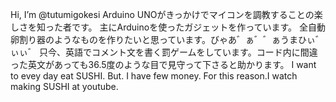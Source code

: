 Hi, I’m @tutumigokesi
Arduino UNOがきっかけでマイコンを調教することの楽しさを知った者です。
主にArduinoを使ったガジェットを作っています。
全自動卵割り器のようなものを作りたいと思っています。びゃあ゛ぁ゛゛ぁうまひぃ゛ぃぃ゛
只今、英語でコメント文を書く罰ゲームをしています。コード内に間違った英文があっても36.5度のような目で見守って下さると助かります。
I want to evey day eat SUSHI.
But. I have few money.
For this reason.I watch making SUSHI at youtube.
